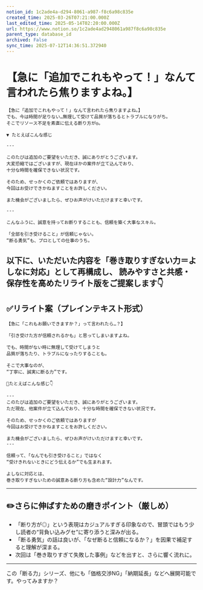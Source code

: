 ```yaml
---
notion_id: 1c2ade4a-d294-8061-a987-f8c6a98c835e
created_time: 2025-03-26T07:21:00.000Z
last_edited_time: 2025-05-14T02:20:00.000Z
url: https://www.notion.so/1c2ade4ad2948061a987f8c6a98c835e
parent_type: database_id
archived: False
sync_time: 2025-07-12T14:36:51.372940
---
```


# 【急に「追加でこれもやって！」なんて言われたら焦りますよね。】

```plain text
【急に「追加でこれもやって！」なんて言われたら焦りますよね。】
でも、今は時間が足りない…無理して受けて品質が落ちるとトラブルになりがち。
そこでリソース不足を素直に伝える断り方が◎。

▼ たとえばこんな感じ

---

このたびは追加のご要望をいただき、誠にありがとうございます。
大変恐縮ではございますが、現在ほかの案件が立て込んでおり、
十分な時間を確保できない状況です。

そのため、せっかくのご依頼ではありますが、
今回はお受けできかねますことをお許しください。

また機会がございましたら、ぜひお声がけいただけますと幸いです。

---

こんなふうに、誠意を持ってお断りすることも、信頼を築く大事なスキル。

「全部を引き受けること」が信頼じゃない。
“断る勇気”も、プロとしての仕事のうち。
```
以下に、いただいた内容を「巻き取りすぎない力＝よしなに対応」として再構成し、
読みやすさと共感・保存性を高めたリライト版をご提案します👇
---
## ✅リライト案（プレインテキスト形式）
```plain text
【急に「これもお願いできますか？」って言われたら…？】

「引き受けた方が信頼されるかも」と思ってしまいますよね。

でも、時間がない時に無理して受けてしまうと
品質が落ちたり、トラブルになったりすることも。

そこで大事なのが、
“丁寧に、誠実に断る力”です。

📩たとえばこんな感じ👇

---
このたびは追加のご要望をいただき、誠にありがとうございます。
ただ現在、他案件が立て込んでおり、十分な時間を確保できない状況です。

そのため、せっかくのご依頼ではありますが
今回はお受けできかねますことをお許しください。

また機会がございましたら、ぜひお声がけいただけますと幸いです。
---

信頼って、「なんでも引き受けること」ではなく
“受けきれないときにどう伝えるか”でも生まれます。

よしなに対応とは、
巻き取りすぎないための誠意ある断り方も含めた“設計力”なんです。

```
---
## ✏️さらに伸ばすための磨きポイント（厳しめ）
- 「断り方が◎」という表現はカジュアルすぎる印象なので、冒頭ではもう少し読者の“背負い込みグセ”に寄り添うと深みが出る。
- 「断る勇気」の話は良いが、「なぜ断ると信頼になるか？」を因果で補足すると理解が深まる。
- 次回は「巻き取りすぎて失敗した事例」などを出すと、さらに響く流れに。
---
この「断る力」シリーズ、他にも「価格交渉NG」「納期延長」などへ展開可能です。やってみますか？